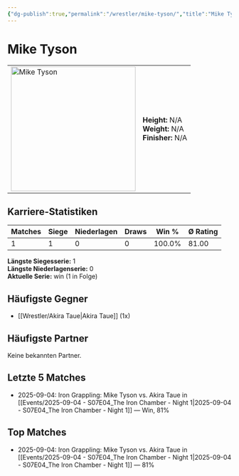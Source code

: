 ```yaml
---
{"dg-publish":true,"permalink":"/wrestler/mike-tyson/","title":"Mike Tyson","tags":["wrestler"],"noteIcon":""}
---
```



# Mike Tyson

<table>
        <tr>
        <td><img src="https://github.com/CptSpaulding1980/choke-slam-wrestling/releases/download/images/Mike_Tyson.png" width="280" alt="Mike Tyson"></td>
        <td>
        <b>Height:</b> N/A<br>
        <b>Weight:</b> N/A<br>
        <b>Finisher:</b> N/A<br>
        </td>
        </tr>
        </table>
        

## Karriere-Statistiken

| Matches | Siege | Niederlagen | Draws | Win % | Ø Rating |
|---------|-------|-------------|-------|-------|-----------|
| 1 | 1 | 0 | 0 | 100.0% | 81.00 |

**Längste Siegesserie:** 1<br>**Längste Niederlagenserie:** 0<br>**Aktuelle Serie:** win (1 in Folge)


## Häufigste Gegner
- [[Wrestler/Akira Taue\|Akira Taue]] (1x)

## Häufigste Partner
Keine bekannten Partner.

## Letzte 5 Matches
- 2025-09-04: Iron Grappling: Mike Tyson vs. Akira Taue in [[Events/2025-09-04 - S07E04_The Iron Chamber - Night 1\|2025-09-04 - S07E04_The Iron Chamber - Night 1]] — Win, 81%

## Top Matches
- 2025-09-04: Iron Grappling: Mike Tyson vs. Akira Taue in [[Events/2025-09-04 - S07E04_The Iron Chamber - Night 1\|2025-09-04 - S07E04_The Iron Chamber - Night 1]] — 81%
